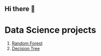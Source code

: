 ## Hi there 👋

# Data Science projects
1. [Random Forest](https://github.com/deepthigps/Random-Forest)
2. [Decision Tree](https://github.com/deepthigps/Decision-Tree)
